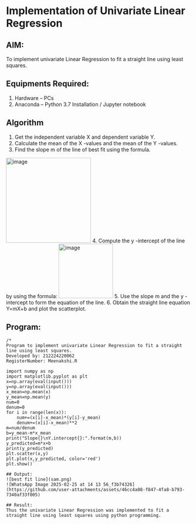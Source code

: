 # Implementation of Univariate Linear Regression
## AIM:
To implement univariate Linear Regression to fit a straight line using least squares.

## Equipments Required:
1. Hardware – PCs
2. Anaconda – Python 3.7 Installation / Jupyter notebook

## Algorithm
1. Get the independent variable X and dependent variable Y.
2. Calculate the mean of the X -values and the mean of the Y -values.
3. Find the slope m of the line of best fit using the formula. 
<img width="231" alt="image" src="https://user-images.githubusercontent.com/93026020/192078527-b3b5ee3e-992f-46c4-865b-3b7ce4ac54ad.png">
4. Compute the y -intercept of the line by using the formula:
<img width="148" alt="image" src="https://user-images.githubusercontent.com/93026020/192078545-79d70b90-7e9d-4b85-9f8b-9d7548a4c5a4.png">
5. Use the slope m and the y -intercept to form the equation of the line.
6. Obtain the straight line equation Y=mX+b and plot the scatterplot.

## Program:
```
/*
Program to implement univariate Linear Regression to fit a straight line using least squares.
Developed by: 212224220062
RegisterNumber: Meenakshi.R

import numpy as np
import matplotlib.pyplot as plt
x=np.array(eval(input()))
y=np.array(eval(input()))
x_mean=np.mean(x)
y_mean=np.mean(y)
num=0
denum=0
for i in range(len(x)):
    num+=(x[i]-x_mean)*(y[i]-y_mean)
    denum+=(x[i]-x_mean)**2
m=num/denum
b=y_mean-m*x_mean
print("Slope{}\nY.intercept{}:".format(m,b))
y_predicted=m*x+b
print(y_predicted)
plt.scatter(x,y)
plt.plot(x,y_predicted, color='red')
plt.show()`

## Output:
![best fit line](sam.png)
![WhatsApp Image 2025-02-25 at 14 13 56_f3b74326](https://github.com/user-attachments/assets/46cc4a08-f847-4fa8-b793-7340af33f005)

## Result:
Thus the univariate Linear Regression was implemented to fit a straight line using least squares using python programming.
